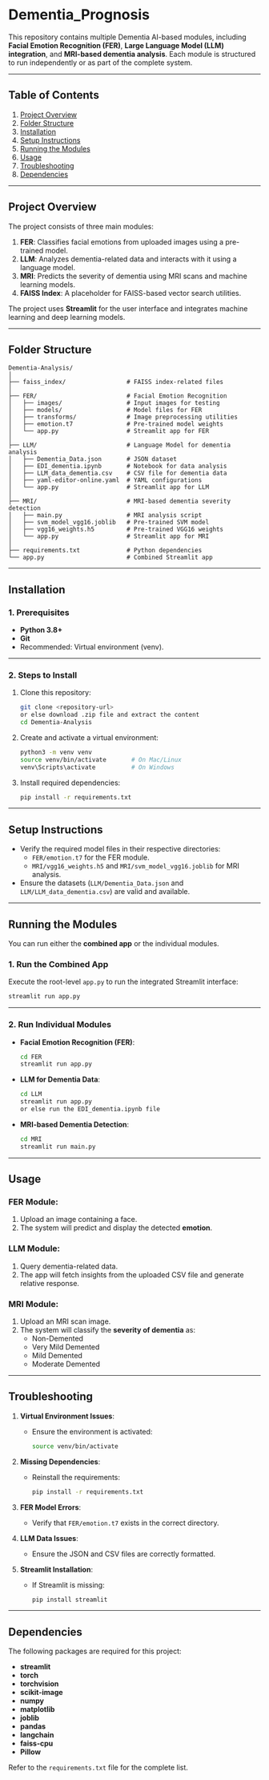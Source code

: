# Dementia_Prognosis

This repository contains multiple Dementia AI-based modules, including **Facial Emotion Recognition (FER)**, **Large Language Model (LLM) integration**, and **MRI-based dementia analysis**. Each module is structured to run independently or as part of the complete system.

---

## **Table of Contents**

1. [Project Overview](#project-overview)  
2. [Folder Structure](#folder-structure)  
3. [Installation](#installation)  
4. [Setup Instructions](#setup-instructions)  
5. [Running the Modules](#running-the-modules)  
6. [Usage](#usage)  
7. [Troubleshooting](#troubleshooting)  
8. [Dependencies](#dependencies)  

---

## **Project Overview**

The project consists of three main modules:

1. **FER**: Classifies facial emotions from uploaded images using a pre-trained model.
2. **LLM**: Analyzes dementia-related data and interacts with it using a language model.
3. **MRI**: Predicts the severity of dementia using MRI scans and machine learning models.
4. **FAISS Index**: A placeholder for FAISS-based vector search utilities.

The project uses **Streamlit** for the user interface and integrates machine learning and deep learning models.

---

## **Folder Structure**

```plaintext
Dementia-Analysis/
│
├── faiss_index/                 # FAISS index-related files
│
├── FER/                         # Facial Emotion Recognition
│   ├── images/                  # Input images for testing
│   ├── models/                  # Model files for FER
│   ├── transforms/              # Image preprocessing utilities
│   ├── emotion.t7               # Pre-trained model weights
│   └── app.py                   # Streamlit app for FER
│
├── LLM/                         # Language Model for dementia analysis
│   ├── Dementia_Data.json       # JSON dataset
│   ├── EDI_dementia.ipynb       # Notebook for data analysis
│   ├── LLM_data_dementia.csv    # CSV file for dementia data
│   ├── yaml-editor-online.yaml  # YAML configurations
│   └── app.py                   # Streamlit app for LLM
│
├── MRI/                         # MRI-based dementia severity detection
│   ├── main.py                  # MRI analysis script
│   ├── svm_model_vgg16.joblib   # Pre-trained SVM model
│   ├── vgg16_weights.h5         # Pre-trained VGG16 weights
│   └── app.py                   # Streamlit app for MRI
│
├── requirements.txt             # Python dependencies
└── app.py                       # Combined Streamlit app
```

---

## **Installation**

### **1. Prerequisites**
- **Python 3.8+**
- **Git**  
- Recommended: Virtual environment (venv).

---

### **2. Steps to Install**

1. Clone this repository:
   ```bash
   git clone <repository-url>
   or else download .zip file and extract the content
   cd Dementia-Analysis
   ```

2. Create and activate a virtual environment:
   ```bash
   python3 -m venv venv
   source venv/bin/activate       # On Mac/Linux
   venv\Scripts\activate          # On Windows
   ```

3. Install required dependencies:
   ```bash
   pip install -r requirements.txt
   ```

---

## **Setup Instructions**

- Verify the required model files in their respective directories:
  - `FER/emotion.t7` for the FER module.
  - `MRI/vgg16_weights.h5` and `MRI/svm_model_vgg16.joblib` for MRI analysis.
- Ensure the datasets (`LLM/Dementia_Data.json` and `LLM/LLM_data_dementia.csv`) are valid and available.

---

## **Running the Modules**

You can run either the **combined app** or the individual modules.

### **1. Run the Combined App**

Execute the root-level `app.py` to run the integrated Streamlit interface:

```bash
streamlit run app.py
```

---

### **2. Run Individual Modules**

- **Facial Emotion Recognition (FER)**:
   ```bash
   cd FER
   streamlit run app.py
   ```

- **LLM for Dementia Data**:
   ```bash
   cd LLM
   streamlit run app.py
   or else run the EDI_dementia.ipynb file
   ```

- **MRI-based Dementia Detection**:
   ```bash
   cd MRI
   streamlit run main.py
   ```

---

## **Usage**

### **FER Module**:
1. Upload an image containing a face.
2. The system will predict and display the detected **emotion**.

### **LLM Module**:
1. Query dementia-related data.
2. The app will fetch insights from the uploaded CSV file and generate relative response.

### **MRI Module**:
1. Upload an MRI scan image.
2. The system will classify the **severity of dementia** as:
   - Non-Demented
   - Very Mild Demented
   - Mild Demented
   - Moderate Demented  

---

## **Troubleshooting**

1. **Virtual Environment Issues**:
   - Ensure the environment is activated:
     ```bash
     source venv/bin/activate
     ```

2. **Missing Dependencies**:
   - Reinstall the requirements:
     ```bash
     pip install -r requirements.txt
     ```

3. **FER Model Errors**:
   - Verify that `FER/emotion.t7` exists in the correct directory.

4. **LLM Data Issues**:
   - Ensure the JSON and CSV files are correctly formatted.

5. **Streamlit Installation**:
   - If Streamlit is missing:
     ```bash
     pip install streamlit
     ```

---

## **Dependencies**

The following packages are required for this project:

- **streamlit**
- **torch**
- **torchvision**
- **scikit-image**
- **numpy**
- **matplotlib**
- **joblib**
- **pandas**
- **langchain**
- **faiss-cpu**
- **Pillow**

Refer to the `requirements.txt` file for the complete list.

